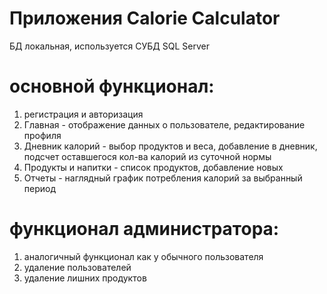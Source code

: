 # Приложения Calorie Calculator
БД локальная, используется СУБД SQL Server

# основной функционал:
1) регистрация и авторизация
2) Главная - отображение данных о пользователе, редактирование профиля
3) Дневник калорий - выбор продуктов и веса, добавление в дневник, подсчет оставшегося кол-ва калорий из суточной нормы
4) Продукты и напитки - список продуктов, добавление новых
5) Отчеты - наглядный график потребления калорий за выбранный период

# функционал администратора:
1) аналогичный функционал как у обычного пользователя
2) удаление пользователей
3) удаление лишних продуктов
